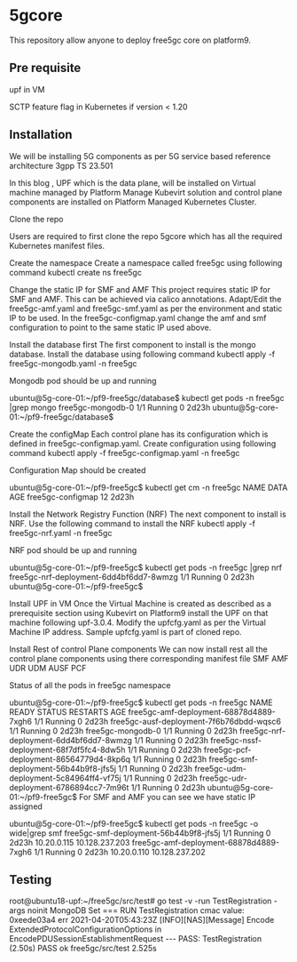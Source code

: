 # 5gcore

This repository allow anyone to deploy free5gc core on platform9.

## Pre requisite

upf in VM

SCTP feature flag in Kubernetes if version < 1.20

## Installation

We will be installing 5G components as per 5G service based reference architecture 3gpp TS 23.501


In this blog , UPF which is the data plane, will be installed on Virtual machine managed by Platform Manage Kubevirt solution and control plane components are installed on Platform Managed Kubernetes Cluster.

Clone the repo 

Users are required to first clone the repo 5gcore which has all the required Kubernetes manifest files.

Create the namespace
Create a namespace called free5gc using following command
kubectl create ns free5gc

Change the static IP for SMF and AMF
This project requires static IP for SMF and AMF. This can be achieved via calico annotations.
Adapt/Edit  the free5gc-amf.yaml and free5gc-smf.yaml as per the environment and static IP to be used.
In  the free5gc-configmap.yaml change the amf and smf configuration to point to the same static IP used above.

Install the database first
The first component to install is the mongo database. Install the database using following command
kubectl apply -f free5gc-mongodb.yaml -n free5gc

Mongodb pod should be up and running

ubuntu@5g-core-01:~/pf9-free5gc/database$ kubectl get pods -n free5gc |grep mongo
free5gc-mongodb-0                          1/1     Running   0          2d23h
ubuntu@5g-core-01:~/pf9-free5gc/database$ 

Create the configMap
Each control plane has its configuration which is defined in free5gc-configmap.yaml.
Create configuration using following command
	kubectl apply -f free5gc-configmap.yaml -n free5gc


Configuration Map should be created

ubuntu@5g-core-01:~/pf9-free5gc$ kubectl get cm -n free5gc 
NAME                DATA   AGE
free5gc-configmap   12     2d23h


Install the Network Registry Function (NRF)
The next component to install is NRF. Use the following command to install the NRF
	kubectl apply -f free5gc-nrf.yaml -n free5gc

NRF pod should be up and running

ubuntu@5g-core-01:~/pf9-free5gc$ kubectl get pods -n free5gc |grep nrf
free5gc-nrf-deployment-6dd4bf6dd7-8wmzg    1/1     Running   0          2d23h
ubuntu@5g-core-01:~/pf9-free5gc$

Install UPF in VM
Once the Virtual Machine is created as described as a prerequisite section using Kubevirt on Platform9 install the UPF on that machine following upf-3.0.4. 
Modify the upfcfg.yaml as per the Virtual Machine IP address. Sample upfcfg.yaml is part of cloned repo.

Install Rest of control Plane components
We can now install rest all the control plane components using there corresponding manifest file
SMF
AMF
UDR
UDM
AUSF
PCF

Status of all the pods in free5gc namespace

ubuntu@5g-core-01:~/pf9-free5gc$ kubectl get pods -n free5gc 
NAME                                       READY   STATUS    RESTARTS   AGE
free5gc-amf-deployment-68878d4889-7xgh6    1/1     Running   0          2d23h
free5gc-ausf-deployment-7f6b76dbdd-wqsc6   1/1     Running   0          2d23h
free5gc-mongodb-0                          1/1     Running   0          2d23h
free5gc-nrf-deployment-6dd4bf6dd7-8wmzg    1/1     Running   0          2d23h
free5gc-nssf-deployment-68f7df5fc4-8dw5h   1/1     Running   0          2d23h
free5gc-pcf-deployment-86564779d4-8kp6q    1/1     Running   0          2d23h
free5gc-smf-deployment-56b44b9f8-jfs5j     1/1     Running   0          2d23h
free5gc-udm-deployment-5c84964ff4-vf75j    1/1     Running   0          2d23h
free5gc-udr-deployment-6786894cc7-7m96t    1/1     Running   0          2d23h
ubuntu@5g-core-01:~/pf9-free5gc$ 
For SMF and AMF you can see we have static IP assigned 

ubuntu@5g-core-01:~/pf9-free5gc$ kubectl get pods -n free5gc  -o wide|grep smf
free5gc-smf-deployment-56b44b9f8-jfs5j     1/1     Running   0          2d23h   10.20.0.115   10.128.237.203   <none>           <none>
free5gc-amf-deployment-68878d4889-7xgh6    1/1     Running   0          2d23h   10.20.0.110   10.128.237.202   <none>           <none>

## Testing

root@ubuntu18-upf:~/free5gc/src/test# go test -v -run TestRegistration -args noinit
MongoDB Set
=== RUN   TestRegistration
cmac value: 0xeede03a4
err <nil>
2021-04-20T05:43:23Z [INFO][NAS][Message] Encode ExtendedProtocolConfigurationOptions in EncodePDUSessionEstablishmentRequest
--- PASS: TestRegistration (2.50s)
PASS
ok      free5gc/src/test        2.525s
